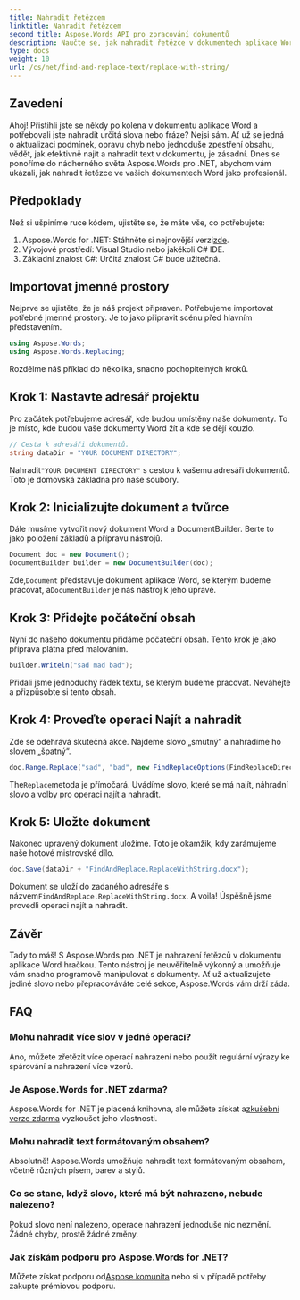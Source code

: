 ```yaml
---
title: Nahradit řetězcem
linktitle: Nahradit řetězcem
second_title: Aspose.Words API pro zpracování dokumentů
description: Naučte se, jak nahradit řetězce v dokumentech aplikace Word pomocí Aspose.Words for .NET pomocí tohoto podrobného průvodce. Ideální pro vývojáře, kteří chtějí automatizovat úpravy dokumentů.
type: docs
weight: 10
url: /cs/net/find-and-replace-text/replace-with-string/
---
```


## Zavedení

Ahoj! Přistihli jste se někdy po kolena v dokumentu aplikace Word a potřebovali jste nahradit určitá slova nebo fráze? Nejsi sám. Ať už se jedná o aktualizaci podmínek, opravu chyb nebo jednoduše zpestření obsahu, vědět, jak efektivně najít a nahradit text v dokumentu, je zásadní. Dnes se ponoříme do nádherného světa Aspose.Words pro .NET, abychom vám ukázali, jak nahradit řetězce ve vašich dokumentech Word jako profesionál.

## Předpoklady

Než si ušpiníme ruce kódem, ujistěte se, že máte vše, co potřebujete:

1.  Aspose.Words for .NET: Stáhněte si nejnovější verzi[zde](https://releases.aspose.com/words/net/).
2. Vývojové prostředí: Visual Studio nebo jakékoli C# IDE.
3. Základní znalost C#: Určitá znalost C# bude užitečná.

## Importovat jmenné prostory

Nejprve se ujistěte, že je náš projekt připraven. Potřebujeme importovat potřebné jmenné prostory. Je to jako připravit scénu před hlavním představením.

```csharp
using Aspose.Words;
using Aspose.Words.Replacing;
```

Rozdělme náš příklad do několika, snadno pochopitelných kroků.

## Krok 1: Nastavte adresář projektu

Pro začátek potřebujeme adresář, kde budou umístěny naše dokumenty. To je místo, kde budou vaše dokumenty Word žít a kde se dějí kouzlo.

```csharp
// Cesta k adresáři dokumentů.
string dataDir = "YOUR DOCUMENT DIRECTORY";
```

 Nahradit`"YOUR DOCUMENT DIRECTORY"` s cestou k vašemu adresáři dokumentů. Toto je domovská základna pro naše soubory.

## Krok 2: Inicializujte dokument a tvůrce

Dále musíme vytvořit nový dokument Word a DocumentBuilder. Berte to jako položení základů a přípravu nástrojů.

```csharp
Document doc = new Document();
DocumentBuilder builder = new DocumentBuilder(doc);
```

 Zde,`Document` představuje dokument aplikace Word, se kterým budeme pracovat, a`DocumentBuilder` je náš nástroj k jeho úpravě.

## Krok 3: Přidejte počáteční obsah

Nyní do našeho dokumentu přidáme počáteční obsah. Tento krok je jako příprava plátna před malováním.

```csharp
builder.Writeln("sad mad bad");
```

Přidali jsme jednoduchý řádek textu, se kterým budeme pracovat. Neváhejte a přizpůsobte si tento obsah.

## Krok 4: Proveďte operaci Najít a nahradit

Zde se odehrává skutečná akce. Najdeme slovo „smutný“ a nahradíme ho slovem „špatný“.

```csharp
doc.Range.Replace("sad", "bad", new FindReplaceOptions(FindReplaceDirection.Forward));
```

 The`Replace`metoda je přímočará. Uvádíme slovo, které se má najít, náhradní slovo a volby pro operaci najít a nahradit.

## Krok 5: Uložte dokument

Nakonec upravený dokument uložíme. Toto je okamžik, kdy zarámujeme naše hotové mistrovské dílo.

```csharp
doc.Save(dataDir + "FindAndReplace.ReplaceWithString.docx");
```

 Dokument se uloží do zadaného adresáře s názvem`FindAndReplace.ReplaceWithString.docx`. A voila! Úspěšně jsme provedli operaci najít a nahradit.

## Závěr

Tady to máš! S Aspose.Words pro .NET je nahrazení řetězců v dokumentu aplikace Word hračkou. Tento nástroj je neuvěřitelně výkonný a umožňuje vám snadno programově manipulovat s dokumenty. Ať už aktualizujete jediné slovo nebo přepracováváte celé sekce, Aspose.Words vám drží záda.

## FAQ

### Mohu nahradit více slov v jedné operaci?
Ano, můžete zřetězit více operací nahrazení nebo použít regulární výrazy ke spárování a nahrazení více vzorů.

### Je Aspose.Words for .NET zdarma?
 Aspose.Words for .NET je placená knihovna, ale můžete získat a[zkušební verze zdarma](https://releases.aspose.com/) vyzkoušet jeho vlastnosti.

### Mohu nahradit text formátovaným obsahem?
Absolutně! Aspose.Words umožňuje nahradit text formátovaným obsahem, včetně různých písem, barev a stylů.

### Co se stane, když slovo, které má být nahrazeno, nebude nalezeno?
Pokud slovo není nalezeno, operace nahrazení jednoduše nic nezmění. Žádné chyby, prostě žádné změny.

### Jak získám podporu pro Aspose.Words for .NET?
 Můžete získat podporu od[Aspose komunita](https://forum.aspose.com/c/words/8) nebo si v případě potřeby zakupte prémiovou podporu.